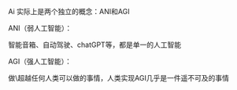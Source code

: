 
Ai 实际上是两个独立的概念：ANI和AGI

ANI（弱人工智能）：

智能音箱、自动驾驶、chatGPT等，都是单一的人工智能

AGI（强人工智能）：

做\超越任何人类可以做的事情，人类实现AGI几乎是一件遥不可及的事情


